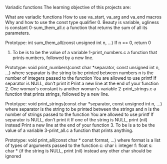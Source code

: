 Variadic functions
The learning objective of this projects are:

What are variadic functions
How to use va_start, va_arg and va_end macros
Why and how to use the const type qualifier
0. Beauty is variable, ugliness is constant
0-sum_them_all.c a function that returns the sum of all its parameters.

Prototype: int sum_them_all(const unsigned int n, ...)
If n == 0, return 0
1. To be is to be the value of a variable
1-print_numbers.c a function that prints numbers, followed by a new line.

Prototype: void print_numbers(const char *separator, const unsigned int n, ...)
where separator is the string to be printed between numbers
n is the number of integers passed to the function
You are allowed to use printf
If separator is NULL, don’t print it
Print a new line at the end of your function
2. One woman's constant is another woman's variable
2-print_strings.c a function that prints strings, followed by a new line.

Prototype: void print_strings(const char *separator, const unsigned int n, ...)
where separator is the string to be printed between the strings
and n is the number of strings passed to the function
You are allowed to use printf
If separator is NULL, don’t print it
If one of the string is NULL, print (nil) instead
Print a new line at the end of your function
3. To be is a to be the value of a variable
3-print_all.c a function that prints anything.

Prototype: void print_all(const char * const format, ...)
where format is a list of types of arguments passed to the function
c: char
i: integer
f: float
s: char * (if the string is NULL, print (nil) instead
any other char should be ignored